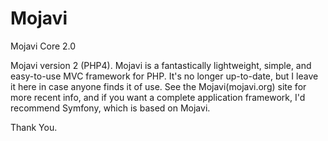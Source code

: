 Mojavi
======

Mojavi Core 2.0

Mojavi version 2 (PHP4). Mojavi is a fantastically lightweight, simple, and easy-to-use MVC framework for PHP. It's no longer up-to-date, but I leave it here in case anyone finds it of use. See the Mojavi(mojavi.org) site for more recent info, and if you want a complete application framework, I'd recommend Symfony, which is based on Mojavi.

Thank You.
